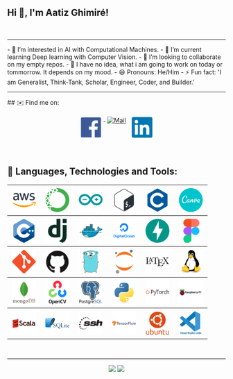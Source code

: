 <h2 align="left">Hi 👋, I'm Aatiz Ghimiré!</h2>
<br>
<hr>
<p>
- 👀 I’m interested in AI with Computational Machines.
- 🌱 I’m current learning Deep learning with Computer Vision.
- 👯 I’m looking to collaborate on my empty repos.
- 💞️ I have no idea, what i am going to work on today or tommorrow. It depends on my mood.
- 😄 Pronouns: He/Him
- ⚡ Fun fact: 'I am Generalist, Think-Tank, Scholar, Engineer, Coder, and Builder.'
</p>
<hr>
 ##  ✉️ Find me on:


<p align="center">
 <a href="https://www.facebook.com/aatizghimire.com.np" target="_blank" rel="noopener noreferrer"> <img src="https://raw.githubusercontent.com/devicons/devicon/1119b9f84c0290e0f0b38982099a2bd027a48bf1/icons/facebook/facebook-original.svg" alt="Facebook" height="50" style="vertical-align:top; margin:4px"> </a>
 <a href="mailto:hello@aatizghimire.com"> <img src="https://upload.wikimedia.org/wikipedia/commons/thumb/7/7e/Gmail_icon_%282020%29.svg/800px-Gmail_icon_%282020%29.svg.png" alt="Mail" height="50" style="vertical-align:top; margin:4px"></a>
 <a href="https://linkedin.com/in/aatizghimire" target="_blank" rel="noopener noreferrer"> <img src="https://raw.githubusercontent.com/devicons/devicon/1119b9f84c0290e0f0b38982099a2bd027a48bf1/icons/linkedin/linkedin-original.svg" alt="Linkedin" height="50" style="vertical-align:top; margin:4px"></a>
 

</p>

<br />

## 🧰 Languages, Technologies and Tools:
<p align="center">

<table style="max-width: 100% !important;
    width: 100% !important;">
<tr>
<th>
<img src="https://raw.githubusercontent.com/devicons/devicon/master/icons/amazonwebservices/amazonwebservices-original-wordmark.svg" alt="AWS" height="55" style="vertical-align:top; margin:4px">
</th> 
<th>
<img src="https://raw.githubusercontent.com/devicons/devicon/1119b9f84c0290e0f0b38982099a2bd027a48bf1/icons/anaconda/anaconda-original.svg" alt="anaconda" height="55" style="vertical-align:top; margin:4px">
</th>
<th>
<img src="https://raw.githubusercontent.com/devicons/devicon/1119b9f84c0290e0f0b38982099a2bd027a48bf1/icons/arduino/arduino-original.svg" alt="Arduino" height="55" style="vertical-align:top; margin:4px">
 </th>
 <th>
<img src="https://raw.githubusercontent.com/devicons/devicon/1119b9f84c0290e0f0b38982099a2bd027a48bf1/icons/bash/bash-plain.svg" alt="Bash" height="55" style="vertical-align:top; margin:4px">
</th>
<th>
<img src="https://raw.githubusercontent.com/devicons/devicon/1119b9f84c0290e0f0b38982099a2bd027a48bf1/icons/c/c-plain.svg" alt="C Programming" height="55" style="vertical-align:top; margin:4px">
</th>

 <th>
<img src="https://raw.githubusercontent.com/devicons/devicon/1119b9f84c0290e0f0b38982099a2bd027a48bf1/icons/canva/canva-original.svg" alt="canva.com" height="55" style="vertical-align:top; margin:4px">
</th>
</tr>

<tr>
<th>
<img src="https://raw.githubusercontent.com/devicons/devicon/1119b9f84c0290e0f0b38982099a2bd027a48bf1/icons/cplusplus/cplusplus-original.svg" alt="C-Plus-Plus" height="55" style="vertical-align:top; margin:4px">
</th>
 <th>
<img src="https://raw.githubusercontent.com/devicons/devicon/1119b9f84c0290e0f0b38982099a2bd027a48bf1/icons/django/django-plain.svg" alt="Django" height="55" style="vertical-align:top; margin:4px">
</th>
 <th>
<img src="https://raw.githubusercontent.com/devicons/devicon/1119b9f84c0290e0f0b38982099a2bd027a48bf1/icons/docker/docker-original.svg" alt="Docker" height="55" style="vertical-align:top; margin:4px">
</th>
 <th>
<img src="https://raw.githubusercontent.com/devicons/devicon/1119b9f84c0290e0f0b38982099a2bd027a48bf1/icons/digitalocean/digitalocean-original-wordmark.svg" alt="Digital Ocean Hosting" height="55" style="vertical-align:top; margin:4px">
</th>
 <th>
<img src="https://raw.githubusercontent.com/devicons/devicon/1119b9f84c0290e0f0b38982099a2bd027a48bf1/icons/fastapi/fastapi-original.svg" alt="FastAPI" height="55" style="vertical-align:top; margin:4px">
</th>
 <th>
<img src="https://raw.githubusercontent.com/devicons/devicon/1119b9f84c0290e0f0b38982099a2bd027a48bf1/icons/figma/figma-original.svg" alt="Figma" height="55" style="vertical-align:top; margin:4px">
</th>
 </tr> 
 <tr>
 <th> 
<img src="https://raw.githubusercontent.com/devicons/devicon/1119b9f84c0290e0f0b38982099a2bd027a48bf1/icons/git/git-original.svg" alt="git" 
height="55" style="vertical-align:top; margin:4px">
</th>
 <th>
<img src="https://raw.githubusercontent.com/devicons/devicon/1119b9f84c0290e0f0b38982099a2bd027a48bf1/icons/github/github-original.svg" alt="Github" height="55" style="vertical-align:top; margin:4px">
</th>
 <th>
<img src="https://raw.githubusercontent.com/devicons/devicon/1119b9f84c0290e0f0b38982099a2bd027a48bf1/icons/go/go-original.svg" alt="Go Programming" height="55" style="vertical-align:top; margin:4px">
</th>
 <th>
<img src="https://raw.githubusercontent.com/devicons/devicon/1119b9f84c0290e0f0b38982099a2bd027a48bf1/icons/jupyter/jupyter-original.svg" alt="Jupyter Notebooks" height="55" style="vertical-align:top; margin:4px">
</th>
 <th>
<img src="https://raw.githubusercontent.com/devicons/devicon/1119b9f84c0290e0f0b38982099a2bd027a48bf1/icons/latex/latex-original.svg" alt="LaTex Typesetting" height="55" style="vertical-align:top; margin:4px">
</th>
 <th>
<img src="https://raw.githubusercontent.com/devicons/devicon/1119b9f84c0290e0f0b38982099a2bd027a48bf1/icons/linux/linux-original.svg" alt="Linux" height="55" style="vertical-align:top; margin:4px">
</th>
 </tr>
 <tr>
 <th>
<img src="https://raw.githubusercontent.com/devicons/devicon/1119b9f84c0290e0f0b38982099a2bd027a48bf1/icons/mongodb/mongodb-original-wordmark.svg" alt="MongoDB" height="55" style="vertical-align:top; margin:4px">
</th>
 <th>
<img src="https://raw.githubusercontent.com/devicons/devicon/1119b9f84c0290e0f0b38982099a2bd027a48bf1/icons/opencv/opencv-original-wordmark.svg" alt="OpenCV" height="55" style="vertical-align:top; margin:4px">
</th>
<th>
<img src="https://raw.githubusercontent.com/devicons/devicon/1119b9f84c0290e0f0b38982099a2bd027a48bf1/icons/postgresql/postgresql-original-wordmark.svg" alt="PostgreSql" height="55" style="vertical-align:top; margin:4px">
</th>
 <th>

<img src="https://raw.githubusercontent.com/devicons/devicon/1119b9f84c0290e0f0b38982099a2bd027a48bf1/icons/python/python-original.svg" alt="Python Programming" height="55" style="vertical-align:top; margin:4px">
</th>
 <th>
<img src="https://raw.githubusercontent.com/devicons/devicon/1119b9f84c0290e0f0b38982099a2bd027a48bf1/icons/pytorch/pytorch-original-wordmark.svg" alt="PyTorch" height="55" style="vertical-align:top; margin:4px">
</th>
 <th>
<img src="https://raw.githubusercontent.com/devicons/devicon/1119b9f84c0290e0f0b38982099a2bd027a48bf1/icons/raspberrypi/raspberrypi-original-wordmark.svg" alt="Raspberrypi as SBC" height="55" style="vertical-align:top; margin:4px">
</th>
 </tr>
 <tr>
 <th>
<img src="https://raw.githubusercontent.com/devicons/devicon/1119b9f84c0290e0f0b38982099a2bd027a48bf1/icons/scala/scala-original-wordmark.svg" alt="Scala Programming" height="55" style="vertical-align:top; margin:4px">
</th>
 <th>
<img src="https://raw.githubusercontent.com/devicons/devicon/1119b9f84c0290e0f0b38982099a2bd027a48bf1/icons/sqlite/sqlite-original-wordmark.svg" alt="Sqlite" height="55" style="vertical-align:top; margin:4px">
</th>
 <th>
<img src="https://raw.githubusercontent.com/devicons/devicon/1119b9f84c0290e0f0b38982099a2bd027a48bf1/icons/ssh/ssh-original-wordmark.svg" alt="SSH" height="55" style="vertical-align:top; margin:4px">
</th>
 <th>
<img src="https://raw.githubusercontent.com/devicons/devicon/1119b9f84c0290e0f0b38982099a2bd027a48bf1/icons/tensorflow/tensorflow-original-wordmark.svg" alt="TensorFlow" height="55" style="vertical-align:top; margin:4px">
</th>
 <th>
<img src="https://raw.githubusercontent.com/devicons/devicon/1119b9f84c0290e0f0b38982099a2bd027a48bf1/icons/ubuntu/ubuntu-plain-wordmark.svg" alt="Ubuntu as Laptop OS" height="55" style="vertical-align:top; margin:4px">
</th>
 <th>
<img src="https://raw.githubusercontent.com/devicons/devicon/1119b9f84c0290e0f0b38982099a2bd027a48bf1/icons/vscode/vscode-original-wordmark.svg"  alt="VS Code IDE" height="55" style="vertical-align:top; margin:4px">
</th>
</tr>

</table>
</p>
<br>
<hr>



<p align = "center">
  <img src = "https://github-readme-stats.vercel.app/api?username=aatizghimire&show_icons=true&theme=chartreuse-dark" width = 400>
  <img src = "https://github-readme-streak-stats.herokuapp.com/?user=aatizghimire&theme=chartreuse-dark&hide_border=true" width = 400><br>

 
</p>

<!--[![Top Langs](https://github-readme-stats.vercel.app/api/top-langs/?username=aatiz&layout=compact)]-->
